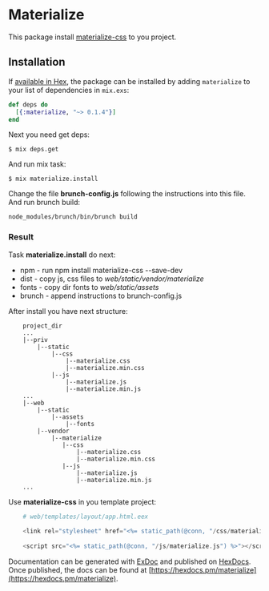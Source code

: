 # Materialize

This package install [materialize-css](http://materializecss.com/getting-started.html) to you project. 

## Installation

If [available in Hex](https://hex.pm/docs/publish), the package can be installed
by adding `materialize` to your list of dependencies in `mix.exs`:

```elixir
def deps do
  [{:materialize, "~> 0.1.4"}]
end
```

Next you need get deps:

```shell
$ mix deps.get
```

And run mix task:

```shell
$ mix materialize.install
```

Change the file **brunch-config.js** following the instructions into this file.
And run brunch build:

```shell
node_modules/brunch/bin/brunch build
```

### Result

Task **materialize.install** do next:

* npm - run npm install materialize-css --save-dev
* dist - copy js, css files to *web/static/vendor/materialize*
* fonts  - copy dir fonts to *web/static/assets*
* brunch - append instructions to brunch-config.js

After install you have next structure:

		project_dir
		...
		|--priv
		    |--static
		        |--css
		            |--materialize.css
		            |--materialize.min.css
		        |--js
		            |--materialize.js
		            |--materialize.min.js
		...
		|--web
		    |--static
		        |--assets
		            |--fonts
		    |--vendor
		        |--materialize
		           |--css
		               |--materialize.css
		               |--materialize.min.css
		           |--js
		               |--materialize.js
		               |--materialize.min.js
		...
		
Use **materialize-css** in you template project:
 
```Elixir
	# web/templates/layout/app.html.eex
	
	<link rel="stylesheet" href="<%= static_path(@conn, "/css/materialize.css") %>">
	
	<script src="<%= static_path(@conn, "/js/materialize.js") %>"></script>
```

Documentation can be generated with [ExDoc](https://github.com/elixir-lang/ex_doc)
and published on [HexDocs](https://hexdocs.pm). Once published, the docs can
be found at [https://hexdocs.pm/materialize](https://hexdocs.pm/materialize).


